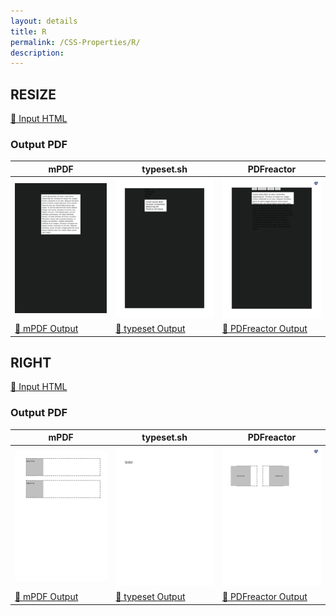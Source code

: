 ```yaml
---
layout: details
title: R
permalink: /CSS-Properties/R/
description: 
---
```




## RESIZE

[📄 Input HTML](/html/CSS%20Properties/R/resize.html)

### Output PDF

| mPDF | typeset.sh | PDFreactor |
|---------|---------|---------|
| ![mPDF Preview](mpdf__html_CSS_Properties_R_resize.html.png) | ![typeset Preview](typeset__html_CSS_Properties_R_resize.html.png) | ![PDFreactor Preview](pdfreactor__html_CSS_Properties_R_resize.html.png) |
| [📕 mPDF Output](mpdf__html_CSS_Properties_R_resize.html.pdf) | [📕 typeset Output](typeset__html_CSS_Properties_R_resize.html.pdf) | [📕 PDFreactor Output](pdfreactor__html_CSS_Properties_R_resize.html.pdf) |

## RIGHT

[📄 Input HTML](/html/CSS%20Properties/R/right.html)

### Output PDF

| mPDF | typeset.sh | PDFreactor |
|---------|---------|---------|
| ![mPDF Preview](mpdf__html_CSS_Properties_R_right.html.png) | ![typeset Preview](typeset__html_CSS_Properties_R_right.html.png) | ![PDFreactor Preview](pdfreactor__html_CSS_Properties_R_right.html.png) |
| [📕 mPDF Output](mpdf__html_CSS_Properties_R_right.html.pdf) | [📕 typeset Output](typeset__html_CSS_Properties_R_right.html.pdf) | [📕 PDFreactor Output](pdfreactor__html_CSS_Properties_R_right.html.pdf) |


